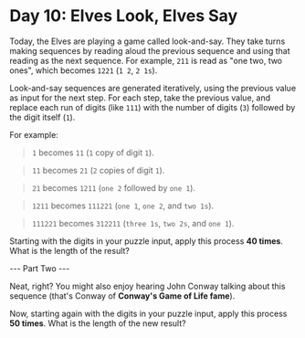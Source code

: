 # Day 10: Elves Look, Elves Say

Today, the Elves are playing a game called look-and-say. They take turns making sequences by reading aloud the previous sequence and using that reading as the next sequence. For example, `211` is read as "one two, two ones", which becomes `1221` (`1 2`, `2 1s`).

Look-and-say sequences are generated iteratively, using the previous value as input for the next step. For each step, take the previous value, and replace each run of digits (like `111`) with the number of digits (`3`) followed by the digit itself (`1`).

For example:

> `1` becomes `11` (`1` copy of digit `1`).

> `11` becomes `21` (`2` copies of digit `1`).

> `21` becomes `1211` (`one 2` followed by `one 1`).

> `1211` becomes `111221` (`one 1`, `one 2`, and `two 1s`).

> `111221` becomes `312211` (`three 1s`, `two 2s`, and `one 1`).

Starting with the digits in your puzzle input, apply this process **40 times**. What is the length of the result?


--- Part Two ---

Neat, right? You might also enjoy hearing John Conway talking about this sequence (that's Conway of **Conway's Game of Life fame**).

Now, starting again with the digits in your puzzle input, apply this process **50 times**. What is the length of the new result?
